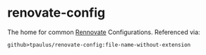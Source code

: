 # renovate-config

The home for common [Rennovate](https://docs.renovatebot.com) Configurations. Referenced via:

```
github>tpaulus/renovate-config:file-name-without-extension
```
